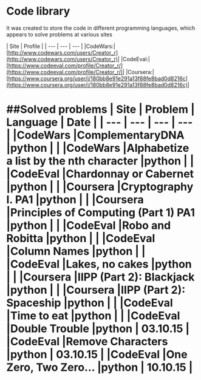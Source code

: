 # Code library

It was created to store the code in different programming languages, which appears to solve problems at various sites

| Site | Profile |
| --- | --- | --- |
|CodeWars:|[http://www.codewars.com/users/Creator_r](http://www.codewars.com/users/Creator_r)|
|CodeEval:|[https://www.codeeval.com/profile/Creator_r/](https://www.codeeval.com/profile/Creator_r/)|
|Coursera:|[https://www.coursera.org/user/i/180bb8e91e291a13f88fe8bad0d8216c](https://www.coursera.org/user/i/180bb8e91e291a13f88fe8bad0d8216c)|
  
  
##Solved problems
| Site | Problem | Language | Date |
| --- | --- | --- | --- |
|CodeWars       |ComplementaryDNA                                            |python  | |
|CodeWars       |Alphabetize a list by the nth character                     |python  | |
|CodeEval       |Chardonnay or Cabernet                                      |python  | |
|Coursera       |Cryptography I. PA1                                         |python  | |
|Coursera       |Principles of Computing (Part 1) PA1                        |python  | |
|CodeEval		|Robo and Robitta											 |python  | |
|CodeEval		|Column Names												 |python  | |
|CodeEval		|Lakes, no cakes											 |python  | |
|Coursera       |IIPP (Part 2): Blackjack                                    |python  | |
|Coursera       |IIPP (Part 2): Spaceship                                    |python  | |
|CodeEval		|Time to eat    											 |python  | |
|CodeEval		|Double Trouble    											 |python  | 03.10.15 |
|CodeEval		|Remove Characters 											 |python  | 03.10.15 |
|CodeEval		|One Zero, Two Zero...										 |python  | 10.10.15 |
===
